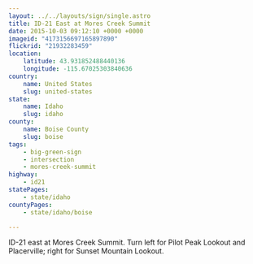 ```yaml
---
layout: ../../layouts/sign/single.astro
title: ID-21 East at Mores Creek Summit
date: 2015-10-03 09:12:10 +0000 +0000
imageid: "4173156697165897890"
flickrid: "21932283459"
location:
    latitude: 43.931852488440136
    longitude: -115.67025303840636
country:
    name: United States
    slug: united-states
state:
    name: Idaho
    slug: idaho
county:
    name: Boise County
    slug: boise
tags:
    - big-green-sign
    - intersection
    - mores-creek-summit
highway:
    - id21
statePages:
    - state/idaho
countyPages:
    - state/idaho/boise

---
```

ID-21 east at Mores Creek Summit.  Turn left for Pilot Peak Lookout and Placerville; right for Sunset Mountain Lookout.